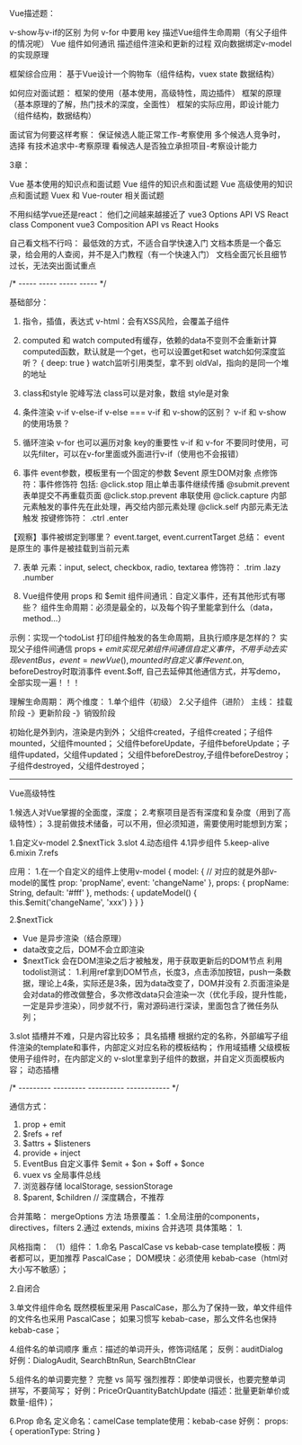 Vue描述题：

v-show与v-if的区别
为何 v-for 中要用 key
描述Vue组件生命周期（有父子组件的情况呢）
Vue 组件如何通讯
描述组件渲染和更新的过程
双向数据绑定v-model的实现原理

框架综合应用：
基于Vue设计一个购物车（组件结构，vuex state 数据结构）

如何应对面试题：
框架的使用（基本使用，高级特性，周边插件）
框架的原理（基本原理的了解，热门技术的深度，全面性）
框架的实际应用，即设计能力（组件结构，数据结构）

面试官为何要这样考察：
保证候选人能正常工作-考察使用
多个候选人竞争时，选择 有技术追求中-考察原理
看候选人是否独立承担项目-考察设计能力

3章：

Vue 基本使用的知识点和面试题
Vue 组件的知识点和面试题
Vue 高级使用的知识点和面试题
Vuex 和 Vue-router 相关面试题

不用纠结学vue还是react：
他们之间越来越接近了
vue3 Options API VS React class Component
vue3 Composition API vs React Hooks

自己看文档不行吗：
最低效的方式，不适合自学快速入门
文档本质是一个备忘录，给会用的人查阅，并不是入门教程（有一个快速入门）
文档全面冗长且细节过长，无法突出面试重点

/* ----- ----- ----- ----- */

 基础部分：
 1. 指令，插值，表达式
 v-html：会有XSS风险，会覆盖子组件

 2. computed 和 watch
 computed有缓存，依赖的data不变则不会重新计算
 computed函数，默认就是一个get，也可以设置get和set
 watch如何深度监听？ { deep: true }
 watch监听引用类型，拿不到 oldVal，指向的是同一个堆的地址

3. class和style
驼峰写法
class可以是对象，数组
style是对象

4. 条件渲染
v-if v-else-if v-else ===
v-if 和 v-show的区别？
v-if 和 v-show的使用场景？

5. 循环渲染
v-for 也可以遍历对象
key的重要性
v-if 和 v-for 不要同时使用，可以先filter，可以在v-for里面或外面进行v-if（使用也不会报错）

6. 事件
event参数，模板里有一个固定的参数 $event 原生DOM对象
点修饰符：事件修饰符 包括:
    @click.stop 阻止单击事件继续传播
    @submit.prevent 表单提交不再重载页面
    @click.stop.prevent 串联使用
    @click.capture 内部元素触发的事件先在此处理，再交给内部元素处理
    @click.self 内部元素无法触发
按键修饰符：
    .ctrl
    .enter

【观察】事件被绑定到哪里？ event.target, event.currentTarget
总结：
    event 是原生的
    事件是被挂载到当前元素

7. 表单
元素：input, select, checkbox, radio, textarea
修饰符：
    .trim
    .lazy
    .number

8. Vue组件使用
props 和 $emit
组件间通讯：自定义事件，还有其他形式有哪些？
组件生命周期：必须是最全的，以及每个钩子里能拿到什么（data，method...）

示例：实现一个todoList
    打印组件触发的各生命周期，且执行顺序是怎样的？
    实现父子组件间通信 props + $emit
    实现兄弟组件间通信 自定义事件，不用手动去实现 eventBus，
        event = new Vue(), mounted时自定义事件 event.$on, beforeDestroy时取消事件 event.$off, 
    自己去延伸其他通信方式，并写demo，全部实现一遍！！！

理解生命周期：
两个维度：
    1.单个组件（初级）
    2.父子组件（进阶）
主线：
挂载阶段 -》更新阶段 -》销毁阶段

初始化是外到内，渲染是内到外；
父组件created，子组件created；子组件mounted，父组件mounted；
父组件beforeUpdate，子组件beforeUpdate；子组件updated，父组件updated；
父组件beforeDestroy,子组件beforeDestroy；子组件destroyed，父组件destroyed；

-----------------------------------
Vue高级特性

1.候选人对Vue掌握的全面度，深度；
2.考察项目是否有深度和复杂度（用到了高级特性）；
3.提前做技术储备，可以不用，但必须知道，需要使用时能想到方案；


1.自定义v-model
2.$nextTick
3.slot
4.动态组件
4.1异步组件
5.keep-alive
6.mixin
7.refs

应用：
1.在一个自定义的组件上使用v-model
<CustomColor v-model="color" />
{
    model: { // 对应的就是外部v-model的属性
        prop: 'propName',
        event: 'changeName'
    },
    props: {
        propName: String,
        default: '#fff'
    },
    methods: {
        updateModel() {
            this.$emit('changeName', 'xxx')
        }
    }
}

2.$nextTick
* Vue 是异步渲染（结合原理）
* data改变之后，DOM不会立即渲染
* $nextTick 会在DOM渲染之后才被触发，用于获取更新后的DOM节点
利用todolist测试：
1.利用ref拿到DOM节点，长度3，点击添加按钮，push一条数据，理论上4条，实际还是3条，因为data改变了，DOM并没有
2.页面渲染是会对data的修改做整合，多次修改data只会渲染一次（优化手段，提升性能，一定是异步渲染），同步就不行，需对源码进行深读，里面包含了微任务队列；

3.slot
插槽并不难，只是内容比较多；
具名插槽 根据约定的名称，外部编写子组件渲染的template和事件，内部定义对应名称的模板结构；
作用域插槽 父级模板使用子组件时，在内部定义的 v-slot里拿到子组件的数据，并自定义页面模板内容；
动态插槽

/* --------- --------- ---------- ------------ */

通信方式：
1. prop + emit
2. $refs + ref
3. $attrs + $listeners
4. provide + inject
5. EventBus 自定义事件 $emit + $on + $off + $once
6. vuex vs 全局事件总线
7. 浏览器存储 localStorage, sessionStorage
8. $parent, $children // 深度耦合，不推荐

合并策略：
mergeOptions 方法
场景覆盖：
1.全局注册的components，directives，filters
2.通过 extends, mixins 合并选项
具体策略：
1.

风格指南：
（1）组件：
1.命名
PascalCase vs kebab-case
template模板：两者都可以，更加推荐 PascalCase；
DOM模块：必须使用 kebab-case（html对大小写不敏感）；

2.自闭合
<MyComponent />

3.单文件组件命名
既然模板里采用 PascalCase，那么为了保持一致，单文件组件的文件名也采用 PascalCase；
如果习惯写 kebab-case，那么文件名也保持 kebab-case；

4.组件名的单词顺序
重点：描述的单词开头，修饰词结尾；
反例：auditDialog
好例：DialogAudit, SearchBtnRun, SearchBtnClear

5.组件名的单词要完整？
完整 vs 简写
强烈推荐：即使单词很长，也要完整单词拼写，不要简写；
好例：PriceOrQuantityBatchUpdate (描述：批量更新单价或数量-组件)；

6.Prop 命名
定义命名：camelCase
template使用：kebab-case
好例：
props: {
  operationType: String
}
<Dialog :operation-type="operationType" />
* 新技能：
加上校验，特别是传递约定值的时候；
props: {
  type: String,
  required: true,
  validator(value) {
    // 外部必须传递约定好的可选类型：新增 | 更新 | 只读
    return ['create', 'update', 'read'].indexOf(value) >= 0
  }
}

7.computed 的使用场景
在模板中编写简单的表达式可以，再稍微复杂一点，或者依赖其他属性时，放在computed中更适合；
它还有缓存，依赖不改变，就会直接反复上次结果,而且是响应式的，触发view更新；
不像methods，每次都要计算；
好例：
<el-button :disabled="onChecked" />
computed: {
  onChecked() {
    this.multipleSelection.length === 0
  },
  totalPrice() {
    return this.unitPrice * (this.counts || 0)
  }
}

8.指令缩写，统一使用缩写
v-bind: -> :
v-on  -> @
v-slot -> #

9.私有 property 命名
场景：mixins 混入；私有属性和方法；
目的：特别是 mixins，要避免冲突；
写法：$_namespace_xxx